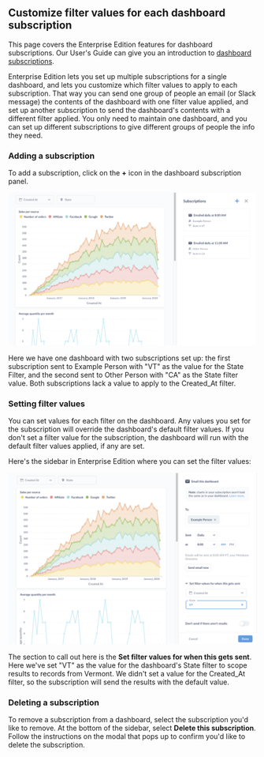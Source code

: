 
## Customize filter values for each dashboard subscription

This page covers the Enterprise Edition features for dashboard subscriptions. Our User's Guide can give you an introduction to [dashboard subscriptions](../users-guide/dashboard-subscriptions.md). 

Enterprise Edition lets you set up multiple subscriptions for a single dashboard, and lets you customize which filter values to apply to each subscription. That way you can send one group of people an email (or Slack message) the contents of the dashboard with one filter value applied, and set up another subscription to send the dashboard's contents with a different filter applied. You only need to maintain one dashboard, and you can set up different subscriptions to give different groups of people the info they need. 

### Adding a subscription

To add a subscription, click on the **+** icon in the dashboard subscription panel.

![Dashboard with multiple subscriptions](./images/dashboard-subscriptions/multiple-subscriptions.png)

Here we have one dashboard with two subscriptions set up: the first subscription sent to Example Person with "VT" as the value for the State Filter, and the second sent to Other Person with "CA" as the State filter value. Both subscriptions lack a value to apply to the Created_At filter.

### Setting filter values

You can set values for each filter on the dashboard. Any values you set for the subscription will override the dashboard's default filter values. If you don't set a filter value for the subscription, the dashboard will run with the default filter values applied, if any are set.

Here's the sidebar in Enterprise Edition where you can set the filter values:

![Setting a filter value](./images/dashboard-subscriptions/set-filter-values.png)

The section to call out here is the **Set filter values for when this gets sent**. Here we've set "VT" as the value for the dashboard's State filter to scope results to records from Vermont. We didn't set a value for the Created_At filter, so the subscription will send the results with the default value.

### Deleting a subscription

To remove a subscription from a dashboard, select the subscription you'd like to remove. At the bottom of the sidebar, select **Delete this subscription**. Follow the instructions on the modal that pops up to confirm you'd like to delete the subscription.